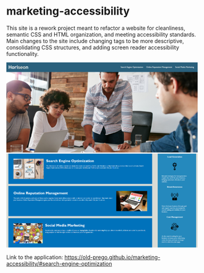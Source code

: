 # marketing-accessibility

This site is a rework project meant to refactor a website for cleanliness, semantic CSS and HTML organization, and meeting accessibility standards.
Main changes to the site include changing tags to be more descriptive, consolidating CSS structures, and adding screen reader accessibility functionality.

![Top Half of Site](assets/images/top-half.png)
![Bottom Half of Site](assets/images/bottom-half.png)

Link to the application: https://old-prego.github.io/marketing-accessibility/#search-engine-optimization